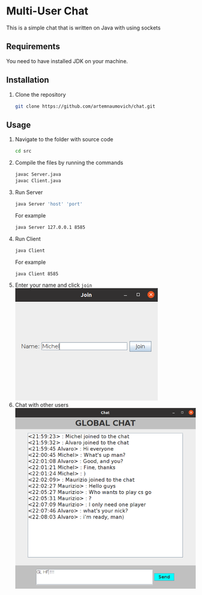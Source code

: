 # Multi-User Chat
This is a simple chat that is written on Java with using sockets
## Requirements
You need to have installed JDK on your machine.
## Installation
1. Clone the repository
   ```sh
   git clone https://github.com/artemnaumovich/chat.git
   ```
## Usage
1. Navigate to the folder with source code
   ```sh
   cd src
   ```
2. Compile the files by running the commands
   ```sh
   javac Server.java
   javac Client.java
   ```
3. Run Server
   ```sh
   java Server 'host' 'port'
   ```
   For example
   ```sh
   java Server 127.0.0.1 8585
   ```
4. Run Client
   ```sh
   java Client
   ```
   For example
   ```sh
   java Client 8585
   ```
5. Enter your name and click `join`
   ![Join example](/assets/join.png?raw=true "Join example")
6. Сhat with other users
   ![Chat example](/assets/chat.png?raw=true "Chat example")
